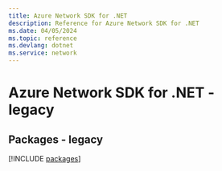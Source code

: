 ```yaml
---
title: Azure Network SDK for .NET
description: Reference for Azure Network SDK for .NET
ms.date: 04/05/2024
ms.topic: reference
ms.devlang: dotnet
ms.service: network
---
```

# Azure Network SDK for .NET - legacy
## Packages - legacy
[!INCLUDE [packages](network-index.md)]